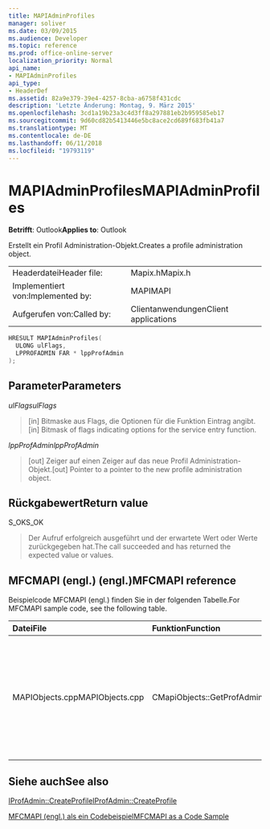 ```yaml
---
title: MAPIAdminProfiles
manager: soliver
ms.date: 03/09/2015
ms.audience: Developer
ms.topic: reference
ms.prod: office-online-server
localization_priority: Normal
api_name:
- MAPIAdminProfiles
api_type:
- HeaderDef
ms.assetid: 82a9e379-39e4-4257-8cba-a6758f431cdc
description: 'Letzte Änderung: Montag, 9. März 2015'
ms.openlocfilehash: 3cd1a19b23a3c4d3ff8a297881eb2b959585eb17
ms.sourcegitcommit: 9d60cd82b5413446e5bc8ace2cd689f683fb41a7
ms.translationtype: MT
ms.contentlocale: de-DE
ms.lasthandoff: 06/11/2018
ms.locfileid: "19793119"
---
```

# <a name="mapiadminprofiles"></a><span data-ttu-id="cc136-103">MAPIAdminProfiles</span><span class="sxs-lookup"><span data-stu-id="cc136-103">MAPIAdminProfiles</span></span>

  
  
<span data-ttu-id="cc136-104">**Betrifft**: Outlook</span><span class="sxs-lookup"><span data-stu-id="cc136-104">**Applies to**: Outlook</span></span> 
  
<span data-ttu-id="cc136-105">Erstellt ein Profil Administration-Objekt.</span><span class="sxs-lookup"><span data-stu-id="cc136-105">Creates a profile administration object.</span></span> 
  
|||
|:-----|:-----|
|<span data-ttu-id="cc136-106">Headerdatei</span><span class="sxs-lookup"><span data-stu-id="cc136-106">Header file:</span></span>  <br/> |<span data-ttu-id="cc136-107">Mapix.h</span><span class="sxs-lookup"><span data-stu-id="cc136-107">Mapix.h</span></span>  <br/> |
|<span data-ttu-id="cc136-108">Implementiert von:</span><span class="sxs-lookup"><span data-stu-id="cc136-108">Implemented by:</span></span>  <br/> |<span data-ttu-id="cc136-109">MAPI</span><span class="sxs-lookup"><span data-stu-id="cc136-109">MAPI</span></span>  <br/> |
|<span data-ttu-id="cc136-110">Aufgerufen von:</span><span class="sxs-lookup"><span data-stu-id="cc136-110">Called by:</span></span>  <br/> |<span data-ttu-id="cc136-111">Clientanwendungen</span><span class="sxs-lookup"><span data-stu-id="cc136-111">Client applications</span></span>  <br/> |
   
```cpp
HRESULT MAPIAdminProfiles(
  ULONG ulFlags,
  LPPROFADMIN FAR * lppProfAdmin
);
```

## <a name="parameters"></a><span data-ttu-id="cc136-112">Parameter</span><span class="sxs-lookup"><span data-stu-id="cc136-112">Parameters</span></span>

 <span data-ttu-id="cc136-113">_ulFlags_</span><span class="sxs-lookup"><span data-stu-id="cc136-113">_ulFlags_</span></span>
  
> <span data-ttu-id="cc136-114">[in] Bitmaske aus Flags, die Optionen für die Funktion Eintrag angibt.</span><span class="sxs-lookup"><span data-stu-id="cc136-114">[in] Bitmask of flags indicating options for the service entry function.</span></span> 
    
 <span data-ttu-id="cc136-115">_lppProfAdmin_</span><span class="sxs-lookup"><span data-stu-id="cc136-115">_lppProfAdmin_</span></span>
  
> <span data-ttu-id="cc136-116">[out] Zeiger auf einen Zeiger auf das neue Profil Administration-Objekt.</span><span class="sxs-lookup"><span data-stu-id="cc136-116">[out] Pointer to a pointer to the new profile administration object.</span></span>
    
## <a name="return-value"></a><span data-ttu-id="cc136-117">Rückgabewert</span><span class="sxs-lookup"><span data-stu-id="cc136-117">Return value</span></span>

<span data-ttu-id="cc136-118">S_OK</span><span class="sxs-lookup"><span data-stu-id="cc136-118">S_OK</span></span> 
  
> <span data-ttu-id="cc136-119">Der Aufruf erfolgreich ausgeführt und der erwartete Wert oder Werte zurückgegeben hat.</span><span class="sxs-lookup"><span data-stu-id="cc136-119">The call succeeded and has returned the expected value or values.</span></span>
    
## <a name="mfcmapi-reference"></a><span data-ttu-id="cc136-120">MFCMAPI (engl.) (engl.)</span><span class="sxs-lookup"><span data-stu-id="cc136-120">MFCMAPI reference</span></span>

<span data-ttu-id="cc136-121">Beispielcode MFCMAPI (engl.) finden Sie in der folgenden Tabelle.</span><span class="sxs-lookup"><span data-stu-id="cc136-121">For MFCMAPI sample code, see the following table.</span></span>
  
|<span data-ttu-id="cc136-122">**Datei**</span><span class="sxs-lookup"><span data-stu-id="cc136-122">**File**</span></span>|<span data-ttu-id="cc136-123">**Funktion**</span><span class="sxs-lookup"><span data-stu-id="cc136-123">**Function**</span></span>|<span data-ttu-id="cc136-124">**Comment**</span><span class="sxs-lookup"><span data-stu-id="cc136-124">**Comment**</span></span>|
|:-----|:-----|:-----|
|<span data-ttu-id="cc136-125">MAPIObjects.cpp</span><span class="sxs-lookup"><span data-stu-id="cc136-125">MAPIObjects.cpp</span></span>  <br/> |<span data-ttu-id="cc136-126">CMapiObjects::GetProfAdmin</span><span class="sxs-lookup"><span data-stu-id="cc136-126">CMapiObjects::GetProfAdmin</span></span>  <br/> |<span data-ttu-id="cc136-127">MFCMAPI (engl.) verwendet die **"MAPIAdminProfiles"** -Methode, um das Profil Administration-Objekt abzurufen.</span><span class="sxs-lookup"><span data-stu-id="cc136-127">MFCMAPI uses the **MAPIAdminProfiles** method to get the profile administration object.</span></span>  <br/> |
   
## <a name="see-also"></a><span data-ttu-id="cc136-128">Siehe auch</span><span class="sxs-lookup"><span data-stu-id="cc136-128">See also</span></span>



[<span data-ttu-id="cc136-129">IProfAdmin::CreateProfile</span><span class="sxs-lookup"><span data-stu-id="cc136-129">IProfAdmin::CreateProfile</span></span>](iprofadmin-createprofile.md)


[<span data-ttu-id="cc136-130">MFCMAPI (engl.) als ein Codebeispiel</span><span class="sxs-lookup"><span data-stu-id="cc136-130">MFCMAPI as a Code Sample</span></span>](mfcmapi-as-a-code-sample.md)

